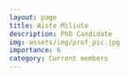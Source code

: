 ```yaml
---
layout: page
title: Aiste Miliute
description: PhD Candidate
img: assets/img/prof_pic.jpg
importance: 6
category: Current members
---
```

